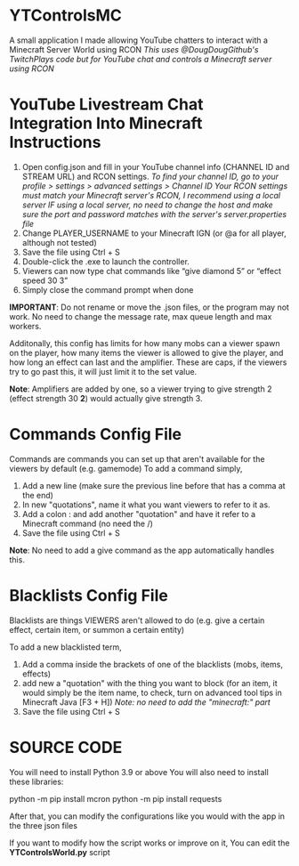 # YTControlsMC
A small application I made allowing YouTube chatters to interact with a Minecraft Server World using RCON
*This uses @DougDougGithub's TwitchPlays code but for YouTube chat and controls a Minecraft server using RCON*

# YouTube Livestream Chat Integration Into Minecraft Instructions

1. Open config.json and fill in your YouTube channel info (CHANNEL ID and STREAM URL) and RCON settings.
*To find your channel ID, go to your profile > settings > advanced settings > Channel ID*
*Your RCON settings must match your Minecraft server's RCON, I recommend using a local server*
*IF using a local server, no need to change the host and make sure the port and password matches with the server's server.properties file*
2. Change PLAYER_USERNAME to your Minecraft IGN (or @a for all player, although not tested)
3. Save the file using Ctrl + S
4. Double-click the .exe to launch the controller.
5. Viewers can now type chat commands like “give diamond 5” or “effect speed 30 3”
6. Simply close the command prompt when done

**IMPORTANT**: Do not rename or move the .json files, or the program may not work. No need to change the message rate, max queue length and max workers. 

Additonally, this config has limits for how many mobs can a viewer spawn on the player, how many items the viewer is allowed to give the player, and how long an effect can last and the amplifier.
These are caps, if the viewers try to go past this, it will just limit it to the set value.

**Note**: Amplifiers are added by one, so a viewer trying to give strength 2 (effect strength 30 **2**) would actually give strength 3.

# Commands Config File

Commands are commands you can set up that aren't available for the viewers by default (e.g. gamemode)
To add a command simply, 
1. Add a new line (make sure the previous line before that has a comma at the end)
2. In new "quotations", name it what you want viewers to refer to it as.
3. Add a colon : and add another "quotation" and have it refer to a Minecraft command (no need the /)
4. Save the file using Ctrl + S

**Note**: No need to add a give command as the app automatically handles this.

# Blacklists Config File 

Blacklists are things VIEWERS aren't allowed to do (e.g. give a certain effect, certain item, or summon a certain entity)

To add a new blacklisted term,

1. Add a comma inside the brackets of one of the blacklists (mobs, items, effects)
2. add new a "quotation" with the thing you want to block (for an item, it would simply be the item name, to check, turn on advanced tool tips in Minecraft Java [F3 + H])
*Note: no need to add the "minecraft:" part*
3. Save the file using Ctrl + S

# SOURCE CODE
You will need to install Python 3.9 or above
You will also need to install these libraries:

python -m pip install mcron
python -m pip install requests

After that, you can modify the configurations like you would with the app in the three json files

If you want to modify how the script works or improve on it, You can edit the **YTControlsWorld.py** script
